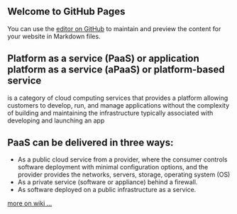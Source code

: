 ## Welcome to GitHub Pages

You can use the [editor on GitHub](https://github.com/paas-info/docs/edit/master/README.md) to maintain and preview the content for your website in Markdown files.

## Platform as a service (PaaS) or application platform as a service (aPaaS) or platform-based service
is a category of cloud computing services that provides a platform allowing customers to develop, run, and manage applications without the complexity of building and maintaining the infrastructure typically associated with developing and launching an app


## PaaS can be delivered in three ways:

+  As a public cloud service from a provider, where the consumer controls software deployment with minimal configuration options, and the provider provides the networks, servers, storage, operating system (OS)
+ As a private service (software or appliance) behind a firewall.
+ As software deployed on a public infrastructure as a service.


[more on wiki ...](https://en.wikipedia.org/wiki/Platform_as_a_service)
